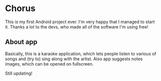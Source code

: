 # Chorus

This is my first Android project ever. I'm very happy that I managed to start it. Thanks a lot to the devs, who made all of the software I'm using free!

## About app

Basically, this is a karaoke application, which lets people listen to various of songs and (try to) sing along with the artist. Also app suggests notes images, which can be opened on fullscreen.

Still updating!
